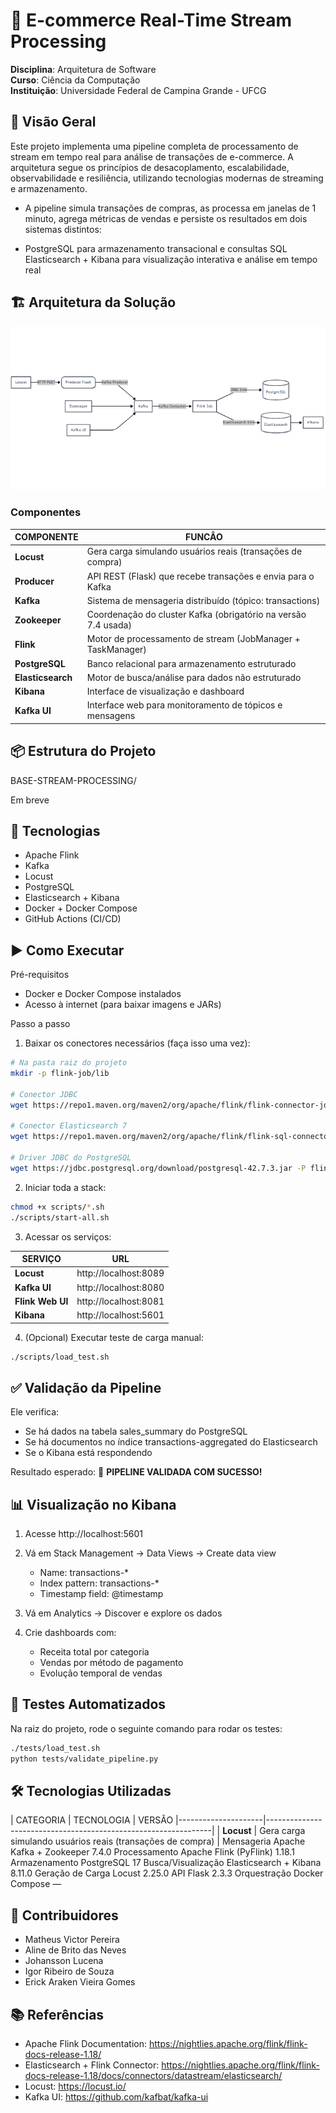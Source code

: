 # 🛒 E-commerce Real-Time Stream Processing

**Disciplina**: Arquitetura de Software \
**Curso**: Ciência da Computação \
**Instituição**: Universidade Federal de Campina Grande - UFCG

## 📌 Visão Geral
Este projeto implementa uma pipeline completa de processamento de stream em tempo real para análise de transações de e-commerce. A arquitetura segue os princípios de desacoplamento, escalabilidade, observabilidade e resiliência, utilizando tecnologias modernas de streaming e armazenamento.

- A pipeline simula transações de compras, as processa em janelas de 1 minuto, agrega métricas de vendas e persiste os resultados em dois sistemas distintos:

- PostgreSQL para armazenamento transacional e consultas SQL
Elasticsearch + Kibana para visualização interativa e análise em tempo real

## 🏗️ Arquitetura da Solução
![alt text](architecture.png)

### Componentes

|  COMPONENTE         |                         FUNCÂO                                 |
|---------------------|----------------------------------------------------------------|
| **Locust**          | Gera carga simulando usuários reais (transações de compra)     |
| **Producer**        | API REST (Flask) que recebe transações e envia para o Kafka    |
| **Kafka**           | Sistema de mensageria distribuído (tópico: transactions)       |
| **Zookeeper**       | Coordenação do cluster Kafka (obrigatório na versão 7.4 usada) |
| **Flink**           | Motor de processamento de stream (JobManager + TaskManager)    |
| **PostgreSQL**      | Banco relacional para armazenamento estruturado                |
| **Elasticsearch**   | Motor de busca/análise para dados não estruturado              |
| **Kibana**          | Interface de visualização e dashboard                          |
| **Kafka UI**        | Interface web para monitoramento de tópicos e mensagens        |


## 📦 Estrutura do Projeto
BASE-STREAM-PROCESSING/

Em breve


## 🚀 Tecnologias

- Apache Flink
- Kafka
- Locust
- PostgreSQL
- Elasticsearch + Kibana
- Docker + Docker Compose
- GitHub Actions (CI/CD)

## ▶️ Como Executar
Pré-requisitos
- Docker e Docker Compose instalados
- Acesso à internet (para baixar imagens e JARs)

Passo a passo

1. Baixar os conectores necessários (faça isso uma vez):
```bash
# Na pasta raiz do projeto
mkdir -p flink-job/lib

# Conector JDBC
wget https://repo1.maven.org/maven2/org/apache/flink/flink-connector-jdbc/3.1.0-1.17/flink-connector-jdbc-3.1.0-1.17.jar -P flink-job/lib/

# Conector Elasticsearch 7
wget https://repo1.maven.org/maven2/org/apache/flink/flink-sql-connector-elasticsearch7_2.12/1.18.1/flink-sql-connector-elasticsearch7_2.12-1.18.1.jar -P flink-job/lib/

# Driver JDBC do PostgreSQL
wget https://jdbc.postgresql.org/download/postgresql-42.7.3.jar -P flink-job/lib/
```

2. Iniciar toda a stack:
```bash
chmod +x scripts/*.sh
./scripts/start-all.sh
```

3. Acessar os serviços:

|    SERVIÇO          |                    URL                   |
|---------------------|------------------------------------------|
| **Locust**          |     http://localhost:8089                |
| **Kafka UI**        |     http://localhost:8080                |
| **Flink Web UI**    |     http://localhost:8081                |
| **Kibana**          |     http://localhost:5601                |

4. (Opcional) Executar teste de carga manual:
```bash
./scripts/load_test.sh
```

## ✅ Validação da Pipeline

Ele verifica:

- Se há dados na tabela sales_summary do PostgreSQL
- Se há documentos no índice transactions-aggregated do Elasticsearch
- Se o Kibana está respondendo

Resultado esperado: 🎉 **PIPELINE VALIDADA COM SUCESSO!**


## 📊 Visualização no Kibana
1. Acesse http://localhost:5601

2. Vá em Stack Management → Data Views → Create data view
    - Name: transactions-*
    - Index pattern: transactions-*
    - Timestamp field: @timestamp
3. Vá em Analytics → Discover e explore os dados

4. Crie dashboards com:
    - Receita total por categoria
    - Vendas por método de pagamento
    - Evolução temporal de vendas

## 🧪 Testes Automatizados

Na raiz do projeto, rode o seguinte comando para rodar os testes:
```bash
./tests/load_test.sh
python tests/validate_pipeline.py
```

## 🛠️ Tecnologias Utilizadas

|      CATEGORIA      |                         TECNOLOGIA                                 |   VERSÂO
|---------------------|----------------------------------------------------------------|
| **Locust**          | Gera carga simulando usuários reais (transações de compra)     |
Mensageria
Apache Kafka + Zookeeper
7.4.0
Processamento
Apache Flink (PyFlink)
1.18.1
Armazenamento
PostgreSQL
17
Busca/Visualização
Elasticsearch + Kibana
8.11.0
Geração de Carga
Locust
2.25.0
API
Flask
2.3.3
Orquestração
Docker Compose
—

## 👥 Contribuidores
- Matheus Victor Pereira
- Aline de Brito das Neves
- Johansson Lucena
- Igor Ribeiro de Souza
- Erick Araken Vieira Gomes


## 📚 Referências
- Apache Flink Documentation: https://nightlies.apache.org/flink/flink-docs-release-1.18/
- Elasticsearch + Flink Connector: https://nightlies.apache.org/flink/flink-docs-release-1.18/docs/connectors/datastream/elasticsearch/
- Locust: https://locust.io/
- Kafka UI: https://github.com/kafbat/kafka-ui